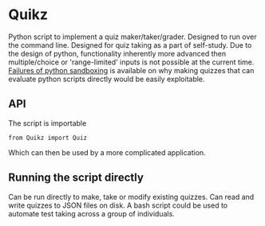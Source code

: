 # Quikz
Python script to implement a quiz maker/taker/grader.
Designed to run over the command line. Designed for quiz taking as a part of self-study.
Due to the design of python, functionality inherently more advanced then multiple/choice or 'range-limited' inputs
is not possible at the current time. [Failures of python sandboxing](https://lwn.net/Articles/574215/) is available
on why making quizzes that can evaluate python scripts directly would be easily exploitable. 

## API
The script is importable
```
from Quikz import Quiz
```
Which can then be used by a more complicated application.

## Running the script directly
Can be run directly to make, take or modify existing quizzes. Can read and write quizzes to JSON 
files on disk. A bash script could be used to automate test taking across a group of individuals. 
